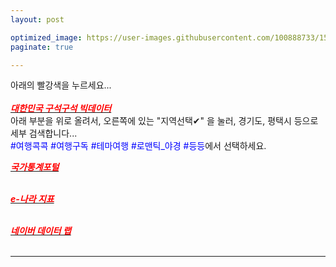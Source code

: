 ```yaml
---
layout: post

optimized_image: https://user-images.githubusercontent.com/100888733/156873478-acffbd58-d65d-48c3-a931-62a35da5cfe5.jpg
paginate: true

---
```

아래의 빨강색을 누르세요...<br> <br>
[<span style="color:red">***대한민국 구석구석 빅데이터***</span>](https://korean.visitkorea.or.kr/main/main.do#home)<br>
아래 부분을 위로 올려서, 오른쪽에 있는 "지역선택✔" 을 눌러, 경기도, 평택시 등으로 세부 검색합니다...<br>
<span style="color:blue">#여행콕콕 #여행구독 #테마여행 #로맨틱_야경 #등등</span>에서 선택하세요. <br> 

[<span style="color:red">***국가통계포털***</span>](https://kosis.kr/index/index.do) <br> <br>

[<span style="color:red">***e-나라 지표***</span>](https://www.index.go.kr/potal/idx/keyBord.do) <br> <br>

[<span style="color:red">***네이버 데이터 랩***</span>](https://datalab.naver.com/local/trend.naver) <br> <br>
   
---






